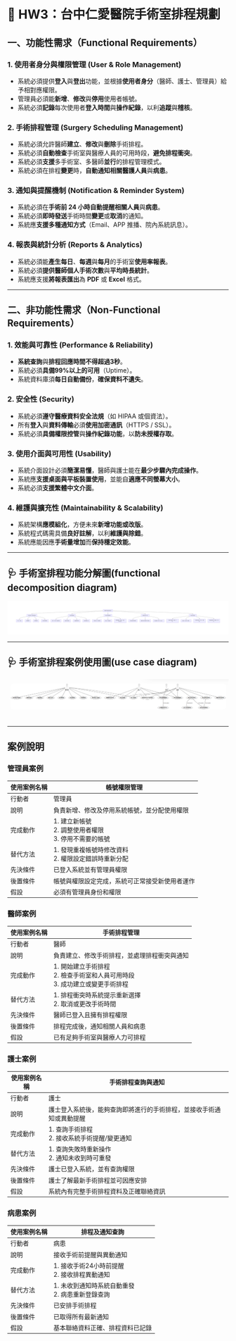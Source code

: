 # 🏥 HW3：台中仁愛醫院手術室排程規劃

## 一、功能性需求（Functional Requirements）

### 1. 使用者身分與權限管理 (User & Role Management)
- 系統必須提供**登入**與**登出**功能，並根據**使用者身分**（醫師、護士、管理員）給予相對應權限。  
- 管理員必須能**新增**、**修改**與**停用**使用者帳號。  
- 系統必須**記錄**每次使用者**登入時間**與**操作紀錄**，以利**追蹤**與**稽核**。  

### 2. 手術排程管理 (Surgery Scheduling Management)
- 系統必須允許醫師**建立**、**修改**與**刪除**手術排程。  
- 系統必須**自動檢查**手術室與醫療人員的可用時段，**避免排程衝突**。  
- 系統必須**支援**多手術室、多醫師**並行**的排程管理模式。  
- 系統必須在排程**變更**時，**自動通知相關醫護人員**與**病患**。  

### 3. 通知與提醒機制 (Notification & Reminder System)
- 系統必須在**手術前 24 小時自動提醒相關人員**與**病患**。  
- 系統必須**即時發送**手術時間**變更**或**取消**的通知。  
- 系統應**支援多種通知方式**（Email、APP 推播、院內系統訊息）。  

### 4. 報表與統計分析 (Reports & Analytics)
- 系統必須能**產生每日**、**每週**與**每月**的手術室**使用率報表**。  
- 系統必須**提供醫師個人手術次數**與**平均時長統計**。  
- 系統應支援**將報表匯出**為 **PDF** 或 **Excel** 格式。  

---

## 二、非功能性需求（Non-Functional Requirements）

### 1. 效能與可靠性 (Performance & Reliability)
- **系統查詢**與**排程回應時間不得超過3秒**。  
- 系統必須**具備99%以上的可用**（Uptime）。  
- 系統資料庫須**每日自動備份**，**確保資料不遺失**。  

### 2. 安全性 (Security)
- 系統必須**遵守醫療資料安全法規**（如 HIPAA 或個資法）。  
- 所有**登入**與**資料傳輸**必須**使用加密通訊**（HTTPS / SSL）。  
- 系統必須**具備權限控管**與**操作紀錄功能**，以**防未授權存取**。
  
### 3. 使用介面與可用性 (Usability)
- 系統介面設計必須**簡潔易懂**，醫師與護士能在**最少步驟內完成操作**。  
- 系統應**支援桌面與平板裝置使用**，並能自**適應不同螢幕大小**。  
- 系統必須**支援繁體中文介面**。  

### 4. 維護與擴充性 (Maintainability & Scalability)
- 系統架構**應模組化**，方便未來**新增功能或改版**。  
- 系統程式碼需具備**良好註解**，以利**維護與除錯**。  
- 系統應能因應**手術量增加**而**保持穩定效能**。  

---

## 🩺 手術室排程功能分解圖(functional decomposition diagram)
![功能分解圖](功能分解圖.png)



---

## 🩺 手術室排程案例使用圖(use case diagram)
![案例使用圖](案例使用圖.png)

---

## 案例說明

### 管理員案例

| 使用案例名稱 | 帳號權限管理             |
|--------------|-----------------|
| 行動者       | 管理員                  |
| 說明         | 負責新增、修改及停用系統帳號，並分配使用權限           |
| 完成動作     | 1. 建立新帳號<br>2. 調整使用者權限<br>3. 停用不需要的帳號  |
| 替代方法     | 1. 發現重複帳號時修改資料<br>2. 權限設定錯誤時重新分配 |
| 先決條件     | 已登入系統並有管理員權限       |
| 後置條件     | 帳號與權限設定完成，系統可正常接受新使用者運作 |
| 假設         | 必須有管理員身份和權限         |

### 醫師案例

| 使用案例名稱 | 手術排程管理                   |
|--------------|------------------------------|
| 行動者       | 醫師                         |
| 說明         | 負責建立、修改手術排程，並處理排程衝突與通知           |
| 完成動作     | 1. 開始建立手術排程<br>2. 檢查手術室和人員可用時段<br>3. 成功建立或變更手術排程 |
| 替代方法     | 1. 排程衝突時系統提示重新選擇<br>2. 取消或更改手術時間 |
| 先決條件     | 醫師已登入且擁有排程權限           |
| 後置條件     | 排程完成後，通知相關人員和病患      |
| 假設         | 已有足夠手術室與醫療人力可排程      |

### 護士案例

| 使用案例名稱 | 手術排程查詢與通知               |
|--------------|-------------------------------|
| 行動者       | 護士                          |
| 說明         | 護士登入系統後，能夠查詢即將進行的手術排程，並接收手術通知或異動提醒 |
| 完成動作     | 1. 查詢手術排程<br>2. 接收系統手術提醒/變更通知               |
| 替代方法     | 1. 查詢失敗時重新操作<br>2. 通知未收到時可重發                  |
| 先決條件     | 護士已登入系統，並有查詢權限                        |
| 後置條件     | 護士了解最新手術排程並可因應安排                       |
| 假設         | 系統內有完整手術排程資料及正確聯絡資訊                 |

### 病患案例

| 使用案例名稱 | 排程及通知查詢                   |
|--------------|------------------------------|
| 行動者       | 病患                         |
| 說明         | 接收手術前提醒與異動通知 |
| 完成動作     | 1. 接收手術24小時前提醒<br>2. 接收排程異動通知 |
| 替代方法     | 1. 未收到通知時系統自動重發<br>2. 病患重新登錄查詢 |
| 先決條件     | 已安排手術排程                   |
| 後置條件     | 已取得所有最新通知               |
| 假設         | 基本聯絡資料正確、排程資料已記錄     |

